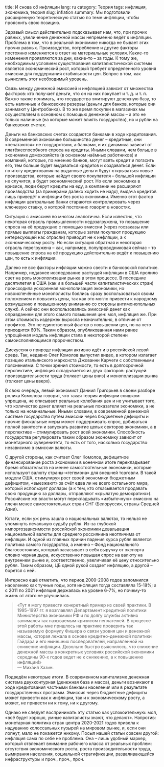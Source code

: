 title: И снова об инфляции
lang: ru
category: Теория
tags: инфляция, экономика, теория
slug: inflation
summary: Мы подготовили расширенную теоретическую статью по теме инфляции, чтобы прояснить свою позицию.

Здравый смысл действительно подсказывает нам, что, при прочих равных, увеличение денежной массы непременно ведёт к инфляции. Проблема в том, что в реальной экономике никогда не бывает этих прочих равных. Производство, потребление и другие факторы постоянно изменяются в ответ на материальные условия. Какие-то изменения проявляются за дни, какие-то – за годы. К тому же, необходимым условием существования капиталистической системы является экономический рост, который требует определенного уровня эмиссии для поддержания стабильности цен. Вопрос в том, как вычислять этот необходимый уровень.

Связь между денежной эмиссией и инфляцией зависит от множества факторов: кто получает деньги, что он на них покупает и т. д. и т. п. Важно также понимать, что государства эмитируют денежную базу, то есть наличные и банковские резервы (деньги для банков, которые они занимают у Центробанка). В то же время покупки в магазинах мы осуществляем в основном с помощью денежной массы – а это не только наличные (на которые может влиять государство), но и рубли на банковских счетах.

Деньги на банковских счетах создаются банками в ходе кредитования. В современной экономике большинство денег – кредитные, они «печатаются» не государством, а банками, и их динамика зависит от платёжеспособного спроса на кредиты. Иными словами, чем больше в экономике домохозяйств (в основном наёмных работников) и компаний, которые, по мнению банков, могут взять кредит и погасить его, тем больше будет выдаваться кредитов и создаваться денег. Если по итогу кредитования на выданные деньги будут открываться новые производства, которые найдут своего покупателя – большой инфляции не случится, а будет экономический рост. Но если экономика в кризисе, люди берут кредиты на еду, а компании не расширяют производства (за примерами далеко ходить не надо), выдача кредитов лишь приведёт к инфляции без роста экономики. Именно этот фактор инфляции центральные банки стараются контролировать через ключевую ставку, о которой постоянно говорят в новостях.

Ситуация с эмиссией во многом аналогична. Если известно, что некоторая отрасль промышленности недозагружена, то повышение спроса на её продукцию с помощью эмиссии (через госзаказы или прямые выплаты гражданам, которые затем покупают продукцию интересующей нас отрасли) приводит не к инфляции, а к экономическому росту. Но если ситуация обратная и некоторая отрасль перегружена – как, например, полупроводниковая сейчас – то повышение спроса на её продукцию действительно ведёт к повышению цен, то есть к инфляции.

Далеко не все факторы инфляции можно свести к банковской политике. Например, недавнее исследование растущей инфляции в США пролило свет на роль монополизации рынка в этом процессе. В последние десятилетия в США (как и в большей части капиталистических стран) происходила ускоренная монополизация экономики, но новоиспечённые монополисты боялись сразу воспользоваться своим положением и повысить цены, так как это могло привести к народному возмущению и повышенному вниманию со стороны антимонопольных служб. А сейчас они воспользовались эмиссией денег как оправданием для этого самого повышения цен: мол, инфляция же. При этом стоимость издержек выросла незначительно, в отличие от профитов. Это не единственный фактор в повышении цен, но на него приходится 60%. Таким образом, опубликованная нами ранее упрощённая модель инфляции стала в некоторой степени самоисполняющимся пророчеством.

Дискуссия о природе инфляции активно идёт и в российской левой среде. Так, недавно Олег Комолов выпустил видео, в котором излагает позицию итальянского марксиста Джованни Карчеги с собственными пояснениями. С точки зрения стоимости, то есть в долгосрочной перспективе, инфляция складывается из двух факторов: растущей производительности труда (толкает цены вниз) и монополизации рынка (толкает цены вверх). 

В свою очередь, левый экономист Даниил Григорьев в своем разборе ролика Комолова говорит, что такая теория инфляции слишком упрощена, не описывает реальные колебания цен и не учитывает того, что количество денег влияет на реальные показатели экономики, а не только на номинальные. Иными словами, в современной денежной системе государство путём эмиссии через бюджетные дефициты и прочие фискальные меры может поддерживать спрос, добиваться полной занятости и запускать развитие целых секторов экономики, а в перспективе – стимулировать рост всей экономики. Способность государства регулировать таким образом экономику зависит от монетарного суверенитета, то есть от того, насколько государство независимо в эмиссии валюты. 

С другой стороны, как считает Олег Комолов, дефицитное финансирование роста экономики в конечном итоге перекладывает бремя обязательств на менее самостоятельные экономики, которые используют валюту страны-«гегемона» для внешней торговли. В такой модели США, стимулируя рост своей экономики бюджетным дефицитом, «выезжают» за счёт едва ли не всего остального мира, который использует доллары (а к тем, кто отказывается продавать свою продукцию за доллары, отправляют «крылатую демократию»). Российские же власти могут перекладывать «избыточную» эмиссию на плечи менее самостоятельных стран СНГ (Белоруссия, страны Средней Азии).

Кстати, если уж речь зашла о национальных валютах, то нельзя не упомянуть печальную судьбу рубля. Из-за глубокой импортозависимости российской экономики девальвация национальной валюты для среднего россиянина неотличима от инфляции. И одной из главных причин падения курса рубля является политика самого государства, а именно – Фонд национального благосостояния, который засасывает в себя выручку от экспорта словно черная дыра, искусственно повышая спрос на валюту на внутреннем рынке и, соответственно, увеличивая её цену относительно рубля. Таким образом, ЦБ одной рукой создает инфляцию, а другой – борется с ней.

Интересно ещё отметить, что период 2000-2008 годов запомнился населению как тучные годы, хотя инфляция тогда составляла 15-18%; а с 2011 по 2021 инфляция держалась на уровне  6-7%, но почему-то жизнь от этого не улучшилась.

> «Тут я могу привести конкретный пример из своей практики. В 1995–1997 гг. я возглавлял Департамент кредитной политики Министерства экономики РФ и по долгу службы активно занимался так называемым кризисом неплатежей. В процессе этой работы мне пришлось на практике проверить так называемую формулу Фишера о связи уровня цен и денежной массы, которая лежала в основе кредитно-денежной политики Гайдара и его нынешних последователей, направленной на снижение инфляции. Довольно быстро выяснилось, что снижение денежной массы в конкретных условиях российской экономики середины 90-х годов ведет не к снижению, а к повышению инфляции!»  
> — Михаил Хазин.

Подведём некоторые итоги. В современном капитализме денежная система двухконтурная (денежная база и масса), деньги возникают в ходе кредитования частными банками населения или в результате государственных программ. Эмиссия через бюджетные дефициты может привести как к инфляции, так и к экономическому росту, а может, не привести ни к тому, ни к другому.

Однако не следует воспринимать эту статью как успокоительную: мол, «всё будет хорошо, умные капиталисты знают, что делают». Напротив: монетарная политика стран центра 2020-2021 годов  привела к надуванию колоссальных пузырей на мировом рынке, и, если они лопнут, мало не покажется никому. Посыл нашей статьи совсем другой: инфляция сама по себе не проблема. Она – лишь удобный маркер, который отвлекает внимание рабочего класса от реальных проблем: отсутствия экономического роста, роста производительности труда, вымирания населения, социальной стратификации, разваливающейся инфраструктуры и проч., проч., проч.
